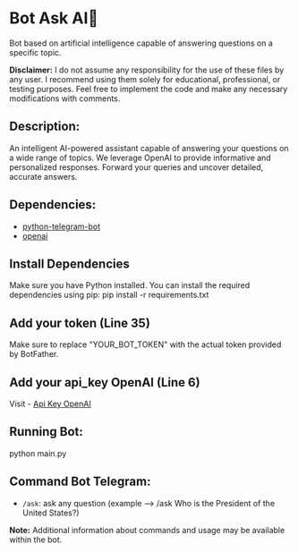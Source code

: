 # Bot Ask AI🤖

Bot based on artificial intelligence capable of answering questions on a specific topic.

**Disclaimer:**
I do not assume any responsibility for the use of these files by any user. I recommend using them solely for educational, professional, or testing purposes. Feel free to implement the code and make any necessary modifications with comments.

## Description:
An intelligent AI-powered assistant capable of answering your questions on a wide range of topics. We leverage OpenAI to provide informative and personalized responses. Forward your queries and uncover detailed, accurate answers.

## Dependencies:
- [python-telegram-bot](https://pypi.org/project/python-telegram-bot/)
- [openai](https://pypi.org/project/openai/)


## Install Dependencies
Make sure you have Python installed. You can install the required dependencies using pip:
pip install -r requirements.txt

## Add your token (Line 35)
Make sure to replace "YOUR_BOT_TOKEN" with the actual token provided by BotFather.

## Add your api_key OpenAI (Line 6)
Visit - [Api Key OpenAI](https://platform.openai.com/api-keys)

## Running Bot:
python main.py

## Command Bot Telegram:
- `/ask`: ask any question (example --> /ask Who is the President of the United States?)

**Note:** Additional information about commands and usage may be available within the bot.
